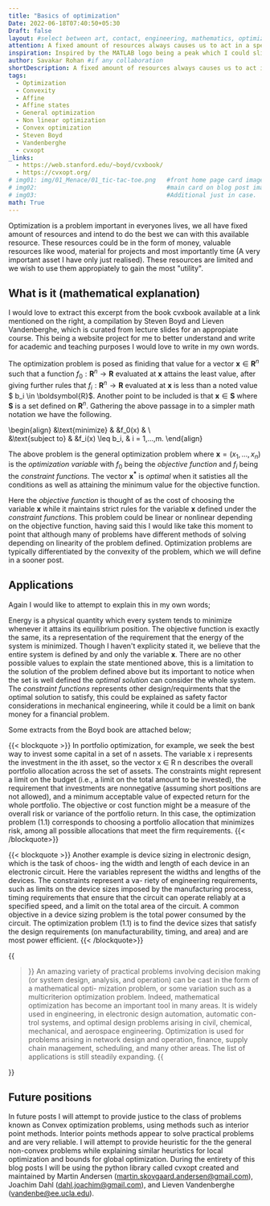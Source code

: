 ```yaml
---
title: "Basics of optimization"
Date: 2022-06-18T07:40:50+05:30
Draft: false
layout: #select between art, contact, engineering, mathematics, optimization, sports
attention: A fixed amount of resources always causes us to act in a specific manner. Is it possible to quantify what would make us the most efficient user of our resources? How do we go about writing the problem in mathematical terms? Do these problems always fall under a certain group?
inspiration: Inspired by the MATLAB logo being a peak which I could slice off with a plane
author: Savakar Rohan #if any collaboration
shortDescription: A fixed amount of resources always causes us to act in a specific manner. Is it possible to quantify which manner would make us the most efficient user of our resources? How do we go about writing the problem in mathematical terms? Do these problems always fall under a certain group?
tags:
  - Optimization
  - Convexity
  - Affine
  - Affine states
  - General optimization
  - Non linear optimization
  - Convex optimization
  - Steven Boyd
  - Vandenberghe
  - cvxopt
_links:
  - https://web.stanford.edu/~boyd/cvxbook/
  - https://cvxopt.org/
# img01: img/01_Menace/01_tic-tac-toe.png   #front home page card image
# img02:                                    #main card on blog post image
# img03:                                    #Additional just in case.
math: True
---
```


Optimization is a problem important in everyones lives, we all have fixed amount of resources and intend to do the best we can with this available resource. These resources could be in the form of money, valuable resources like wood, material for projects and most importantly time (A very important asset I have only just realised). These resources are limited and we wish to use them appropiately to gain the most "utility".

## What is it (mathematical explanation)

I would love to extract this excerpt from the book cvxbook available at a link mentioned on the right, a compilation by Steven Boyd and Lieven Vandenberghe, which is curated from lecture slides for an appropiate course. This being a website project for me to better understand and write for academic and teaching purposes I would love to write in my own words.

The optimization problem is posed as finiding that value for a vector $\boldsymbol{x} \in \boldsymbol{R}^n$ such that a function $f_0: \boldsymbol{R}^n \rightarrow \boldsymbol{R}$ evaluated at $\boldsymbol{x}$ attains the least value, after giving further rules that $f_i: \boldsymbol{R}^n \rightarrow \boldsymbol{R}$ evaluated at $\boldsymbol{x}$ is less than a noted value $ b_i \in \boldsymbol{R}$. Another point to be included is that $\boldsymbol{x} \in \boldsymbol{S}$ where $\boldsymbol{S}$ is a set defined on $\boldsymbol{R}^n$. Gathering the above passage in to a simpler math notation we have the following.

\begin{align}
&\text{minimize} & &f_0(x) & \\\
&\text{subject to} & &f_i(x) \leq b_i, & i = 1,...,m.
\end{align}

The above problem is the general optimization problem where $\boldsymbol{x} = (x_1, ..., x_n)$ is the _optimization variable_ with $f_0$ being the _objective function_ and $f_i$ being the _constraint functions_. The vector $\boldsymbol{x^*}$ is _optimal_ when it satisties all the conditions as well as attaining the minimum value for the objective function.

Here the _objective function_ is thought of as the cost of choosing the variable $\boldsymbol{x}$ while it maintains strict rules for the variable $\boldsymbol{x}$ defined under the _constraint functions_. This problem could be linear or nonlinear depending on the objective function, having said this I would like take this moment to point that although many of problems have different methods of solving depending on linearity of the problem defined. Optimization problems are typically differentiated by the convexity of the problem, which we will define in a sooner post.

## Applications

Again I would like to attempt to explain this in my own words;

Energy is a physical quantity which every system tends to minimize whenever it attains its equilibrium position. The objective function is exactly the same, its a representation of the requirement that the energy of the system is minimized. Though I haven't explicity stated it, we believe that the entire system is defined by and only the variable $\boldsymbol{x}$. There are no other possible values to explain the state mentioned above, this is a limitation to the solution of the problem defined above but its important to notice when the set is well defined the _optimal solution_ can consider the whole system. The _constraint functions_ represents other design/requirments that the optimal solution to satisfy, this could be explained as safety factor considerations in mechanical engineering, while it could be a limit on bank money for a financial problem.

Some extracts from the Boyd book are attached below;

{{< blockquote >}}
In portfolio optimization, for example, we seek the best way to invest some
capital in a set of n assets. The variable x i represents the investment in the ith
asset, so the vector x ∈ R n describes the overall portfolio allocation across the set of
assets. The constraints might represent a limit on the budget (i.e., a limit on the
total amount to be invested), the requirement that investments are nonnegative
(assuming short positions are not allowed), and a minimum acceptable value of
expected return for the whole portfolio. The objective or cost function might be
a measure of the overall risk or variance of the portfolio return. In this case,
the optimization problem (1.1) corresponds to choosing a portfolio allocation that
minimizes risk, among all possible allocations that meet the firm requirements.
{{< /blockquote>}}

{{< blockquote >}}
Another example is device sizing in electronic design, which is the task of choos-
ing the width and length of each device in an electronic circuit. Here the variables
represent the widths and lengths of the devices. The constraints represent a va-
riety of engineering requirements, such as limits on the device sizes imposed by
the manufacturing process, timing requirements that ensure that the circuit can
operate reliably at a specified speed, and a limit on the total area of the circuit. A
common objective in a device sizing problem is the total power consumed by the
circuit. The optimization problem (1.1) is to find the device sizes that satisfy the
design requirements (on manufacturability, timing, and area) and are most power
efficient.
{{< /blockquote>}}

{{<blockquote>}}
An amazing variety of practical problems involving decision making (or system
design, analysis, and operation) can be cast in the form of a mathematical opti-
mization problem, or some variation such as a multicriterion optimization problem.
Indeed, mathematical optimization has become an important tool in many areas.
It is widely used in engineering, in electronic design automation, automatic con-
trol systems, and optimal design problems arising in civil, chemical, mechanical,
and aerospace engineering. Optimization is used for problems arising in network
design and operation, finance, supply chain management, scheduling, and many
other areas. The list of applications is still steadily expanding.
{{</blockquote>}}

## Future positions

In future posts I will attempt to provide justice to the class of problems known as Convex optimization problems, using methods such as interior point methods. Interior points methods appear to solve practical problems and are very reliable. I will attempt to provide heuristic for the the general non-convex problems while explaining similar heuristics for local optimization and bounds for global optimization. During the entirety of this blog posts I will be using the python library called cvxopt created and maintained by Martin Andersen (martin.skovgaard.andersen@gmail.com), Joachim Dahl (dahl.joachim@gmail.com), and Lieven Vandenberghe (vandenbe@ee.ucla.edu).

